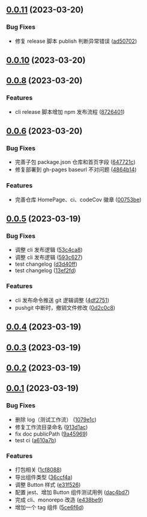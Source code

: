 ## [0.0.11](https://github.com/icy9596/tenon-ui/compare/0.0.10...0.0.11) (2023-03-20)

### Bug Fixes

- 修复 release 脚本 publish 判断异常错误 ([ad50702](https://github.com/icy9596/tenon-ui/commit/ad50702b907957ef39670cee2b3aeff76dcddc78))

## [0.0.10](https://github.com/icy9596/tenon-ui/compare/0.0.8...0.0.10) (2023-03-20)

## [0.0.8](https://github.com/icy9596/tenon-ui/compare/0.0.6...0.0.8) (2023-03-20)

### Features

- cli release 脚本增加 npm 发布流程 ([8726401](https://github.com/icy9596/tenon-ui/commit/872640194e7181ec1d7a22073ba03799796895c5))

## [0.0.6](https://github.com/icy9596/tenon-ui/compare/0.0.5...0.0.6) (2023-03-20)

### Bug Fixes

- 完善子包 package.json 仓库和首页字段 ([647721c](https://github.com/icy9596/tenon-ui/commit/647721c2297dcb6d5763c076d0c183b087bb37a9))
- 修复部署到 gh-pages baseurl 不对问题 ([4864b14](https://github.com/icy9596/tenon-ui/commit/4864b140e59762e052d43baff6d616bd121a7dd5))

### Features

- 完善仓库 HomePage、ci、codeCov 徽章 ([00753be](https://github.com/icy9596/tenon-ui/commit/00753bea5e695cd080e8523deb531b038529d5b4))

## [0.0.5](https://github.com/icy9596/tenon-ui/compare/0.0.4...0.0.5) (2023-03-19)

### Bug Fixes

- 调整 cli 发布逻辑 ([53c4ca8](https://github.com/icy9596/tenon-ui/commit/53c4ca8a1f9adeb7d55d18387f1695d2cd557ffa))
- 调整 cli 发布逻辑 ([593c627](https://github.com/icy9596/tenon-ui/commit/593c62774d8b3de2049796d39ea043a8119244d5))
- test changelog ([d3d40ff](https://github.com/icy9596/tenon-ui/commit/d3d40ff9a921c13c738da071e561fdf9e8ebbcc8))
- test changelog ([13ef2fd](https://github.com/icy9596/tenon-ui/commit/13ef2fde76e40ee8bacf548327defa9059612915))

### Features

- cli 发布命令推送 git 逻辑调整 ([4df2751](https://github.com/icy9596/tenon-ui/commit/4df27514a53d81f77febfe39e81a999006832164))
- pushgit 中断时，撤销文件修改 ([0d2c0c8](https://github.com/icy9596/tenon-ui/commit/0d2c0c8bc04aa58b40ced36e04765ac0ac5840c8))

## [0.0.4](https://github.com/icy9596/tenon-ui/compare/0.0.3...0.0.4) (2023-03-19)

## [0.0.3](https://github.com/icy9596/tenon-ui/compare/0.0.2...0.0.3) (2023-03-19)

## [0.0.2](https://github.com/icy9596/tenon-ui/compare/0.0.1...0.0.2) (2023-03-19)

## [0.0.1](https://github.com/icy9596/tenon-ui/compare/e438be943285fd2448c6b8d1624cbd3e693c0c10...0.0.1) (2023-03-19)

### Bug Fixes

- 删除 log（测试工作流） ([1079e1c](https://github.com/icy9596/tenon-ui/commit/1079e1c46196135546c812a0707706e502bdaf71))
- 修复工作流目录命名 ([913d1ac](https://github.com/icy9596/tenon-ui/commit/913d1ac5a60e313f1bc14ac0996797f9c1a230ab))
- fix doc publicPath ([9a45969](https://github.com/icy9596/tenon-ui/commit/9a45969ee1c5660aba7d3fd0898f74885f0b0405))
- test ci ([a610a7b](https://github.com/icy9596/tenon-ui/commit/a610a7b26d49204cc7d2fc306d7825e0e7e23fb1))

### Features

- 打包相关 ([1cf8088](https://github.com/icy9596/tenon-ui/commit/1cf808802adcd4fe814d912c2e8d78c3f82d63c1))
- 导出组件类型 ([36ccf4a](https://github.com/icy9596/tenon-ui/commit/36ccf4a9c230be238426f4c144bb6da77f3f97f3))
- 调整 Button 样式 ([e31f526](https://github.com/icy9596/tenon-ui/commit/e31f526b3c8fd12c26cc9fc455da6b8f2c3cb67d))
- 配置 jest、增加 Button 组件测试用例 ([dac4bd7](https://github.com/icy9596/tenon-ui/commit/dac4bd756186ea84b8a04c4d216f38a576bdfd20))
- 完成 cli、monorepo 改造 ([e438be9](https://github.com/icy9596/tenon-ui/commit/e438be943285fd2448c6b8d1624cbd3e693c0c10))
- 增加一个 tag 组件 ([5ce6f6d](https://github.com/icy9596/tenon-ui/commit/5ce6f6d1d03c8c24962da2065c087db92ae923b0))
